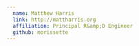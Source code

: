 ```yaml
---
  name: Matthew Harris
  link: http://mattharris.org
  affiliation: Principal R&amp;D Engineer 
  github: morissette
---
```


